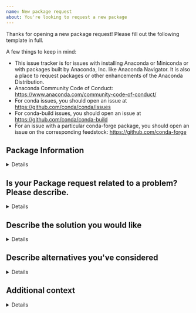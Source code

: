 ```yaml
---
name: New package request
about: You're looking to request a new package
---
```

Thanks for opening a new package request! Please fill out the following template in full.

A few things to keep in mind:

- This issue tracker is for issues with installing Anaconda or Miniconda or with packages built by Anaconda, Inc. like Anaconda Navigator. It is also a place to request packages or other enhancements of the Anaconda Distribution.
- Anaconda Community Code of Conduct: https://www.anaconda.com/community-code-of-conduct/
- For conda issues, you should open an issue at https://github.com/conda/conda/issues
- For conda-build issues, you should open an issue at https://github.com/conda/conda-build
- For an issue with a particular conda-forge package, you should open an issue on the corresponding feedstock: https://github.com/conda-forge


## Package Information
<details>

```
Name:
Source:
Platform:
Conda-Forge feedstock:

```

</details>

## Is your Package request related to a problem? Please describe.
<details>
  ```
  Please explain why you are requesting this update
  ```
</details>

## Describe the solution you would like
<details>
  ```
  A clear and concise description of what you want to happen.
  ```
</details>

## Describe alternatives you've considered

<details>
  ```
  A clear and concise description of any alternative solutions or features you've considered.
  ```
</details>

## Additional context
<details>
  ```
Add any other context or screenshots about the feature request here.
```
</details
